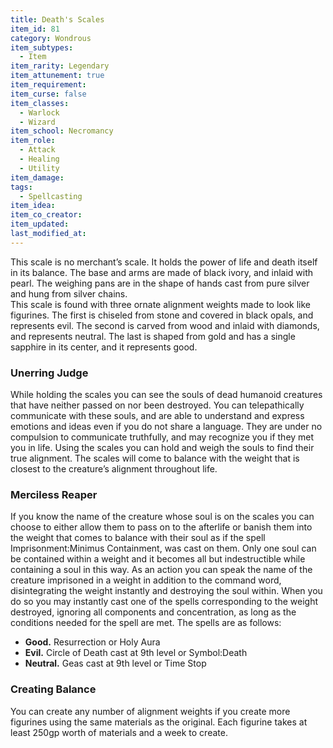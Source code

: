 ```yaml
---
title: Death's Scales
item_id: 81
category: Wondrous
item_subtypes:
  - Item
item_rarity: Legendary
item_attunement: true
item_requirement:
item_curse: false
item_classes:
  - Warlock
  - Wizard
item_school: Necromancy
item_role:
  - Attack
  - Healing
  - Utility
item_damage:
tags:
  - Spellcasting
item_idea:
item_co_creator:
item_updated:
last_modified_at:
---
```


This scale is no merchant’s scale. It holds the power of life and death itself in its balance. The base and arms are made of black ivory, and inlaid with pearl. The weighing pans are in the shape of hands cast from pure silver and hung from silver chains.    
This scale is found with three ornate alignment weights made to look like figurines. The first is chiseled from stone and covered in black opals, and represents evil. The second is carved from wood and inlaid with diamonds, and represents neutral. The last is shaped from gold and has a single sapphire in its center, and it represents good.

<!--excerpt-->
### Unerring Judge
While holding the scales you can see the souls of dead humanoid creatures that have neither passed on nor been destroyed. You can telepathically communicate with these souls, and are able to understand and express emotions and ideas even if you do not share a language. They are under no compulsion to communicate truthfully, and may recognize you if they met you in life. Using the scales you can hold and weigh the souls to find their true alignment. The scales will come to balance with the weight that is closest to the creature’s alignment throughout life.

### Merciless Reaper
If you know the name of the creature whose soul is on the scales you can choose to either allow them to pass on to the afterlife or banish them into the weight that comes to balance with their soul as if the spell Imprisonment:Minimus Containment, was cast on them. Only one soul can be contained within a weight and it becomes all but indestructible while containing a soul in this way.
As an action you can speak the name of the creature imprisoned in a weight in addition to the command word, disintegrating the weight instantly and destroying the soul within. When you do so you may instantly cast one of the spells corresponding to the weight destroyed, ignoring all components and concentration, as long as the conditions needed for the spell are met. The spells are as follows:
- **Good.** <magic-spell>Resurrection</magic-spell> or <magic-spell>Holy Aura</magic-spell>
- **Evil.** <magic-spell>Circle of Death</magic-spell> cast at 9th level or <magic-spell>Symbol:Death</magic-spell>
- **Neutral.** <magic-spell>Geas</magic-spell> cast at 9th level or <magic-spell>Time Stop</magic-spell>

### Creating Balance
You can create any number of alignment weights if you create more figurines using the same materials as the original. Each figurine takes at least 250gp worth of materials and a week to create.
